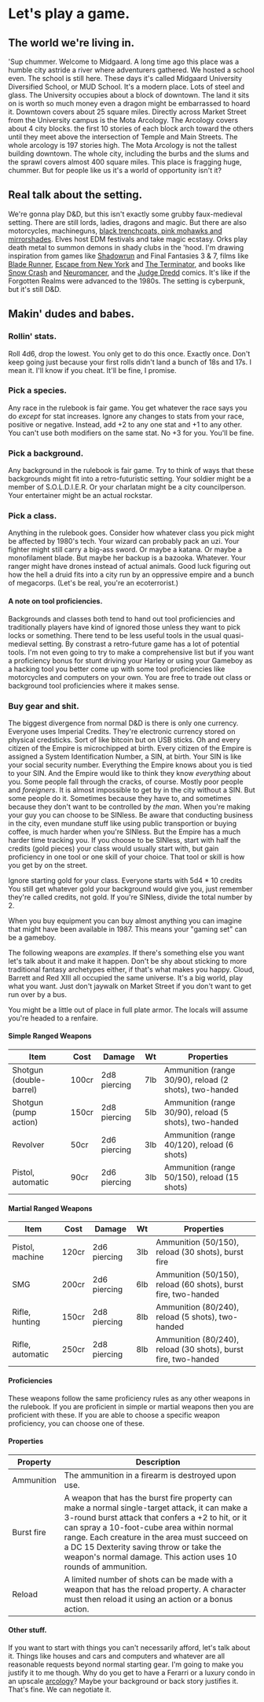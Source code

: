# Let's play a game.

## The world we're living in.

'Sup chummer. Welcome to Midgaard. A long time ago this place was a humble 
city astride a river where adventurers gathered. We hosted a school even. 
The school is still here. These days it's called Midgaard University 
Diversified School, or MUD School. It's a modern place. Lots of steel and 
glass. The University occupies about a block of downtown. The land it sits
on is worth so much money even a dragon might be embarrassed to hoard it. Downtown covers 
about 25 square miles. Directly across Market Street from the University 
campus is the Mota Arcology. The Arcology covers about 4 city blocks. the
first 10 stories of each block arch toward the others until they meet above
the intersection of Temple and Main Streets. The whole arcology is 197 
stories high. The Mota Arcology is not the tallest building downtown. The
whole city, including the burbs and the slums and the sprawl covers almost
400 square miles. This place is fragging huge, chummer. But for people like
us it's a world of opportunity isn't it?

## Real talk about the setting.

We're gonna play D&D, but this isn't exactly some grubby faux-medieval
setting. There are still lords, ladies, dragons and magic. But there are
also motorcycles, machineguns, [black trenchcoats, pink mohawks and mirrorshades](https://www.reddit.com/r/Shadowrun/comments/wxfm0k/pink_mohawk_black_trenchcoat_mirror_shades/). Elves 
host EDM festivals and take magic ecstasy. Orks play death metal to summon 
demons in shady clubs in the 'hood.
I'm drawing inspiration from games like [Shadowrun](https://www.catalystgamelabs.com/brands/shadowrun) and Final Fantasies 3 & 7,
films like [Blade Runner](https://www.netflix.com/title/70082907), [Escape from New York](https://www.primevideo.com/detail/Escape-From-New-York/0HYN16OSW4X0NOHMJOVFFCMPPM) and [The Terminator](https://www.max.com/movies/terminator/e013fa8d-9a19-43fb-bfe9-f5ec05c93f86), and books like [Snow Crash](https://www.goodreads.com/book/show/61240297-snow-crash) and [Neuromancer](https://www.goodreads.com/book/show/6088007-neuromancer), and the [Judge Dredd](https://en.wikipedia.org/wiki/Judge_Dredd) comics.
It's like if the Forgotten Realms were advanced to the 1980s. The setting is 
cyberpunk, but it's still D&D.

## Makin' dudes and babes.

### Rollin' stats.

Roll 4d6, drop the lowest. You only get to do this once. Exactly once. 
Don't keep going just because your first rolls didn't land a bunch of 
18s and 17s. I mean it. I'll know if you cheat. It'll be fine, I promise.

### Pick a species.

Any race in the rulebook is fair game. You get whatever the race says you 
do *except* for stat increases. Ignore any changes to stats from your race,
positive or negative. Instead, add +2 to any one stat and +1 to any other.
You can't use both modifiers on the same stat. No +3 for you. You'll be fine.

### Pick a background.

Any background in the rulebook is fair game. Try to think of ways that 
these backgrounds might fit into a retro-futuristic setting. Your soldier
might be a member of S.O.L.D.I.E.R. Or your charlatan might be a city
councilperson. Your entertainer might be an actual rockstar.

### Pick a class.

Anything in the rulebook goes. Consider how whatever class you pick might
be affected by 1980's tech. Your wizard can probably pack an uzi. Your
fighter might still carry a big-ass sword. Or maybe a katana. Or
maybe a monofilament blade. But maybe her backup is a bazooka. Whatever.
Your ranger might have drones instead of actual animals. Good luck figuring
out how the hell a druid fits into a city run by an oppressive empire and a
bunch of megacorps. (Let's be real, you're an ecoterrorist.)

#### A note on tool proficiencies.

Backgrounds and classes both tend to hand out tool proficiencies and
traditionally players have kind of ignored those unless they want to
pick locks or something. There tend to be less useful tools in the
usual quasi-medieval setting. By constrast a retro-future game has a
lot of potential tools. I'm not even going to try to make a comprehensive
list but if you want a proficiency bonus for stunt driving your Harley
or using your Gameboy as a hacking tool you better come up with some
tool proficiencies like motorcycles and computers on your own. You are
free to trade out class or background tool proficiencies where it makes
sense.

### Buy gear and shit.

The biggest divergence from normal D&D is there is only one currency.
Everyone uses Imperial Credits. They're electronic currency stored on
physical credsticks. Sort of like bitcoin but on USB sticks. Oh and every
citizen of the Empire is microchipped at birth. Every citizen of the Empire
is assigned a System Identification Number, a SIN, at birth. Your SIN is
like your social security number. Everything the Empire knows about you is
tied to your SIN. And the Empire would like to think they know *everything*
about you. Some people fall through the cracks, of course. Mostly poor people
and *foreigners*. It is almost impossible to get by in the city without a SIN.
But some people do it. Sometimes because they have to, and sometimes because
they don't want to be controlled by *the man*. When you're making your guy
you can choose to be SINless. Be aware that conducting business in the city,
even mundane stuff like using public transportion or buying coffee, is much
harder when you're SINless. But the Empire has a much harder time tracking
you. If you choose to be SINless, start with half the credits (gold pieces)
your class would usually start with, but gain proficiency in one tool or
one skill of your choice. That tool or skill is how you get by on the street.

Ignore starting gold for your class. Everyone starts with 5d4 * 10 credits
You still get whatever gold your background would give you, just remember
they're called credits, not gold. If you're SINless, divide the total number
by 2.

When you buy equipment you can buy almost anything you can imagine that
might have been available in 1987. This means your "gaming set" can be
a gameboy.

The following weapons are *examples*. If there's something else you want
let's talk about it and make it happen. Don't be shy about sticking to more
traditional fantasy archetypes either, if that's what makes you happy.
Cloud, Barrett and Red XIII all occupied the same universe. It's a big world,
play what you want. Just don't jaywalk on Market Street if you don't want
to get run over by a bus.

You might be a little out of place in full plate armor. The locals will
assume you're headed to a renfaire.

#### Simple Ranged Weapons
| Item | Cost | Damage | Wt | Properties |
| ---- | ---- | ------ | --- | --------- |
| Shotgun (double-barrel) | 100cr | 2d8 piercing | 7lb | Ammunition (range 30/90), reload (2 shots), two-handed |
| Shotgun (pump action) | 150cr | 2d8 piercing | 5lb | Ammunition (range 30/90), reload (5 shots), two-handed |
| Revolver | 50cr | 2d6 piercing | 3lb | Ammunition (range 40/120), reload (6 shots) |
| Pistol, automatic | 90cr | 2d6 piercing | 3lb | Ammunition (range 50/150), reload (15 shots) |

#### Martial Ranged Weapons
| Item | Cost | Damage | Wt | Properties |
| ---- | ---- | ------ | --- | --------- |
| Pistol, machine | 120cr | 2d6 piercing | 3lb | Ammunition (50/150), reload (30 shots), burst fire |
| SMG | 200cr | 2d6 piercing | 6lb | Ammunition (50/150), reload (60 shots), burst fire, two-handed |
| Rifle, hunting | 150cr | 2d8 piercing | 8lb | Ammunition (80/240), reload (5 shots), two-handed |
| Rifle, automatic | 250cr | 2d8 piercing | 8lb | Ammunition (80/240), reload (30 shots), burst fire, two-handed |

#### Proficiencies

These weapons follow the same proficiency rules as any other weapons in the
rulebook. If you are proficient in simple or martial weapons then you are 
proficient with these. If you are able to choose a specific weapon proficiency,
you can choose one of these.

#### Properties
| Property | Description |
| -------- | ----------- |
| Ammunition | The ammunition in a firearm is destroyed upon use. |
| Burst fire | A weapon that has the burst fire property can make a normal single-target attack, it can make a 3-round burst attack that confers a +2 to hit, or it can spray a 10-foot-cube area within normal range. Each creature in the area must succeed on a DC 15 Dexterity saving throw or take the weapon's normal damage. This action uses 10 rounds of ammunition. |
| Reload | A limited number of shots can be made with a weapon that has the reload property. A character must then reload it using an action or a bonus action. |

#### Other stuff.

If you want to start with things you can't necessarily afford, let's talk
about it. Things like houses and cars and computers and whatever are all
reasonable requests beyond normal starting gear. I'm going to make you
justify it to me though. Why do you get to have a Ferarri or a luxury
condo in an upscale [arcology](https://en.wikipedia.org/wiki/Arcology)?
Maybe your background or back story justifies it. That's fine. We can 
negotiate it.
